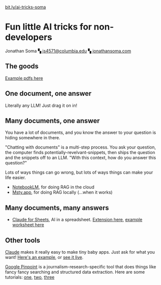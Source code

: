[bit.ly/ai-tricks-soma](https://bit.ly/ai-tricks-soma)

# Fun little AI tricks for non-developers

Jonathan Soma ▚ [js4571@columbia.edu](mailto:js4571@columbia.edu) ▚ [jonathansoma.com](https://jonathansoma.com/)

## The goods

[Example pdfs here](pdfs.zip)

## One document, one answer

Literally any LLM! Just drag it on in!

## Many documents, one answer

You have a lot of documents, and you know the answer to your question is hiding somewhere in there.

"Chatting with documents" is a multi-step process. You ask your question, the computer finds potentially-revelvant-snippets, then ships the question and the snippets off to an LLM. "With this context, how do you answer this question?"

Lots of ways things can go wrong, but lots of ways things can make your life easier.

- [NotebookLM](https://notebooklm.google/), for doing RAG in the cloud
- [Msty.app](https://msty.app/), for doing RAG locally (...when it works)

## Many documents, many answers

- [Claude for Sheets](https://docs.anthropic.com/en/docs/agents-and-tools/claude-for-sheets), AI in a spreadsheet. [Extension here](https://workspace.google.com/marketplace/app/claude%5Ffor%5Fsheets/909417792257), [example worksheet here](https://docs.google.com/spreadsheets/d/10bVxLALTn3yv41pg3fWm9BfcXc6ky9-4O577YqK_Rjw/edit?usp=sharing)

## Other tools

[Claude](https://claude.ai/) makes it really easy to make tiny baby apps. Just ask for what you want! [Here's an example](https://claude.ai/share/f8c825c1-e5f1-44e7-9770-e0fdc09a4ee0), or [see it live](claude-pdf-app.html).

[Google Pinpoint](https://journaliststudio.google.com/pinpoint/about/) is a journalism-research-specific tool that does things like fancy fancy searching and structured data extraction. Here are some tutorials: [one](https://www.youtube.com/watch?v=Rqr6rker5V0), [two](https://www.youtube.com/watch?v=uBvoVox3XD0), [three](https://www.youtube.com/watch?v=wkaml3rA5ME) 